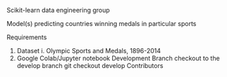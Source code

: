 Scikit-learn data engineering group

Model(s) predicting countries winning medals in particular sports

Requirements
1.	Dataset
  i.	Olympic Sports and Medals, 1896-2014
2.	Google Colab/Jupyter notebook
Development Branch
checkout to the develop branch
git checkout develop
Contributors

